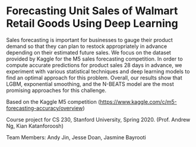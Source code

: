 # Forecasting Unit Sales of Walmart Retail Goods Using Deep Learning
Sales forecasting is important for businesses to gauge their product demand so that they can plan to restock appropriately in advance depending on their estimated future sales. We focus on the dataset provided by Kaggle for the M5 sales forecasting competition. In order to compute accurate predictions for product sales 28 days in advance, we experiment with various statistical techniques and deep learning models to find an optimal approach for this problem. Overall, our results show that LGBM, exponential smoothing, and the N-BEATS model are the most promising approaches for this challenge.

Based on the Kaggle M5 competition (https://www.kaggle.com/c/m5-forecasting-accuracy/overview)

Course project for CS 230, Stanford University, Spring 2020. (Prof. Andrew Ng, Kian Katanforoosh)

Team Members: Andy Jin, Jesse Doan, Jasmine Bayrooti
